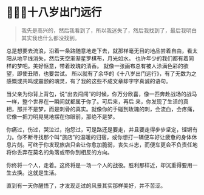 # 🚶‍♂️‍➡️十八岁出门远行
>我先是高兴的，然后我看到了，所以我迷失了，然后我找到了，最后我明白其实我也什么都没找到。


总是想要去流浪，沿着一条路随意地走下去，就那样毫无目的地品尝着自由，看太阳从地平线消失，然后天空渐渐星罗棋布，月光如水。
也许年少的我们都有着同样的梦吧。美好惬意，带着玫瑰的清香。
就像一张画布总有被人涂满色彩的欲望，即使丑陋，也要尝试。
所以就有了余华的《十八岁出门远行》，有了无数为之感慨或共鸣或震颤的魂灵，有了我的这些不成文章却字字真诚的语句。

当父亲为你背上背包，说“出去闯闯”的时候，你万分欣喜，像一匹奔赴战场的战马一样，整个世界在一瞬间就都属于你了。可后来，再后
来，你发现了生活的真相，那并不是梦，而是刺骨的真实。就像你的手碰到玫瑰的刺，会流血，会疼痛，它像一把刀明晃晃地摆在你眼前，那绝不是梦。

你痛过，伤过，哭泣过，抱怨过，可是路还是要走，并且要走得步步坚定，铿锵有力。你不断寻找那个叫“旅店”的温暖的归宿，或你想打一辆便车好让疲惫的身体休息片刻。可终于你发现旅店只会让你愈加脆弱，丧失斗志，而便车更会不负责任地将你丢弃在莫名的角落或带你到相反的方向。

你终将一个人，走着。这终将是一场一个人的战役。胜利那样近，却沉重得要用一生去换。这就是生活。

直到有一天你醒悟了，才发现走过的风景其实那样美好，并不苦涩。